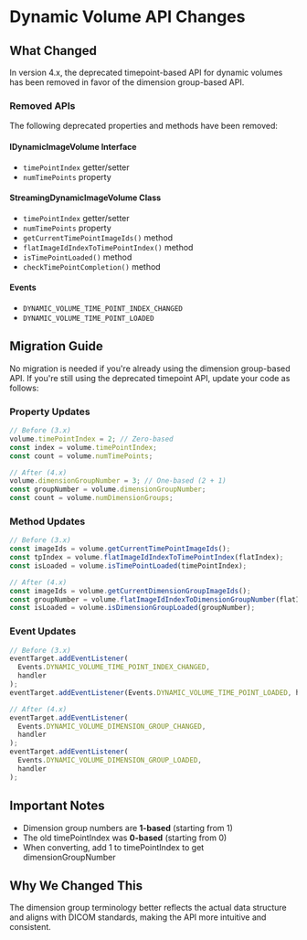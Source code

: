 # Dynamic Volume API Changes

## What Changed

In version 4.x, the deprecated timepoint-based API for dynamic volumes has been removed in favor of the dimension group-based API.

### Removed APIs

The following deprecated properties and methods have been removed:

#### IDynamicImageVolume Interface

- `timePointIndex` getter/setter
- `numTimePoints` property

#### StreamingDynamicImageVolume Class

- `timePointIndex` getter/setter
- `numTimePoints` property
- `getCurrentTimePointImageIds()` method
- `flatImageIdIndexToTimePointIndex()` method
- `isTimePointLoaded()` method
- `checkTimePointCompletion()` method

#### Events

- `DYNAMIC_VOLUME_TIME_POINT_INDEX_CHANGED`
- `DYNAMIC_VOLUME_TIME_POINT_LOADED`

## Migration Guide

No migration is needed if you're already using the dimension group-based API. If you're still using the deprecated timepoint API, update your code as follows:

### Property Updates

```javascript
// Before (3.x)
volume.timePointIndex = 2; // Zero-based
const index = volume.timePointIndex;
const count = volume.numTimePoints;

// After (4.x)
volume.dimensionGroupNumber = 3; // One-based (2 + 1)
const groupNumber = volume.dimensionGroupNumber;
const count = volume.numDimensionGroups;
```

### Method Updates

```javascript
// Before (3.x)
const imageIds = volume.getCurrentTimePointImageIds();
const tpIndex = volume.flatImageIdIndexToTimePointIndex(flatIndex);
const isLoaded = volume.isTimePointLoaded(timePointIndex);

// After (4.x)
const imageIds = volume.getCurrentDimensionGroupImageIds();
const groupNumber = volume.flatImageIdIndexToDimensionGroupNumber(flatIndex);
const isLoaded = volume.isDimensionGroupLoaded(groupNumber);
```

### Event Updates

```javascript
// Before (3.x)
eventTarget.addEventListener(
  Events.DYNAMIC_VOLUME_TIME_POINT_INDEX_CHANGED,
  handler
);
eventTarget.addEventListener(Events.DYNAMIC_VOLUME_TIME_POINT_LOADED, handler);

// After (4.x)
eventTarget.addEventListener(
  Events.DYNAMIC_VOLUME_DIMENSION_GROUP_CHANGED,
  handler
);
eventTarget.addEventListener(
  Events.DYNAMIC_VOLUME_DIMENSION_GROUP_LOADED,
  handler
);
```

## Important Notes

- Dimension group numbers are **1-based** (starting from 1)
- The old timePointIndex was **0-based** (starting from 0)
- When converting, add 1 to timePointIndex to get dimensionGroupNumber

## Why We Changed This

The dimension group terminology better reflects the actual data structure and aligns with DICOM standards, making the API more intuitive and consistent.
